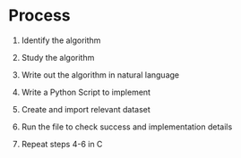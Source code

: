# Process

1) Identify the algorithm

2) Study the algorithm

3) Write out the algorithm in natural language

4) Write a Python Script to implement

5) Create and import relevant dataset

6) Run the file to check success and implementation details

7) Repeat steps 4-6 in C
